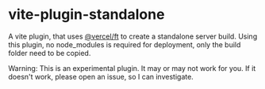 # vite-plugin-standalone

A vite plugin, that uses [@vercel/ft](https://github.com/vercel/nft) to create a standalone server build. Using this plugin, no node_modules is required for deployment, only the build folder need to be copied.

Warning: This is an experimental plugin. It may or may not work for you. If it doesn't work, please open an issue, so I can investigate.
